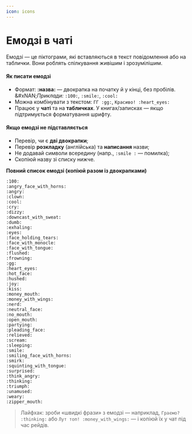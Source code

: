 ```yaml
---
icon: icons
---
```


# Емодзі в чаті

Емодзі — це піктограми, які вставляються в текст повідомлення або на таблички. Вони роблять спілкування живішим і зрозумілішим.

#### Як писати емодзі

* Формат: **:назва:** — двокрапка на початку й у кінці, без пробілів.\
  &#xNAN;_&#x41F;риклади:_ `:100:`, `:smile:`, `:cool:`
* Можна комбінувати з текстом: `ГГ :gg:`, `Красиво! :heart_eyes:`
* Працює у **чаті** та на **табличках**. У книгах/записках — якщо підтримується форматування шрифту.

#### Якщо емодзі не підставляється

* Перевір, чи є **дві двокрапки**;
* Перевір **розкладку** (англійська) та **написання** назви;
* Не додавай символи всередину (напр., `:smile :` — помилка);
* Скопіюй назву зі списку нижче.

**Повний список емодзі (копіюй разом із двокрапками)**

`:100:`\
`:angry_face_with_horns:`\
`:angry:`\
`:clown:`\
`:cool:`\
`:cry:`\
`:dizzy:`\
`:downcast_with_sweat:`\
`:dumb:`\
`:exhaling:`\
`:eyes:`\
`:face_holding_tears:`\
`:face_with_monocle:`\
`:face_with_tongue:`\
`:flushed:`\
`:frowning:`\
`:gg:`\
`:heart_eyes:`\
`:hot_face:`\
`:hushed:`\
`:joy:`\
`:kiss:`\
`:money_mouth:`\
`:money_with_wings:`\
`:nerd:`\
`:neutral_face:`\
`:no_mouth:`\
`:open_mouth:`\
`:partying:`\
`:pleading_face:`\
`:relieved:`\
`:scream:`\
`:sleeping:`\
`:smile:`\
`:smiling_face_with_horns:`\
`:smirk:`\
`:squinting_with_tongue:`\
`:surprised:`\
`:think_angry:`\
`:thinking:`\
`:triumph:`\
`:unamused:`\
`:weary:`\
`:zipper_mouth:`

> Лайфхак: зроби «швидкі фрази» з емодзі — наприклад, `Граємо? :thinking:` або `Лут топ! :money_with_wings:` — і копіюй їх у чат під час рейдів.

